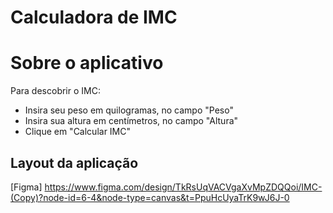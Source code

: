 # Calculadora de IMC

# Sobre o aplicativo

Para descobrir o IMC:
- Insira seu peso em quilogramas, no campo "Peso"
- Insira sua altura em centímetros, no campo "Altura"
- Clique em "Calcular IMC"

## Layout da aplicação
[Figma] https://www.figma.com/design/TkRsUqVACVgaXvMpZDQQoi/IMC-(Copy)?node-id=6-4&node-type=canvas&t=PpuHcUyaTrK9wJ6J-0


